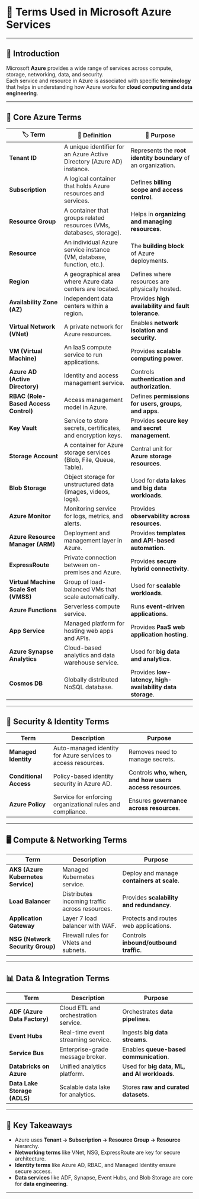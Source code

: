 # 📘 Terms Used in Microsoft Azure Services

---

## 📌 Introduction
Microsoft **Azure** provides a wide range of services across compute, storage, networking, data, and security.  
Each service and resource in Azure is associated with specific **terminology** that helps in understanding how Azure works for **cloud computing and data engineering**.

---

## 🔑 Core Azure Terms

| 🏷️ Term | 📖 Definition | 🎯 Purpose |
|---------|---------------|------------|
| **Tenant ID** | A unique identifier for an Azure Active Directory (Azure AD) instance. | Represents the **root identity boundary** of an organization. |
| **Subscription** | A logical container that holds Azure resources and services. | Defines **billing scope and access control**. |
| **Resource Group** | A container that groups related resources (VMs, databases, storage). | Helps in **organizing and managing resources**. |
| **Resource** | An individual Azure service instance (VM, database, function, etc.). | The **building block** of Azure deployments. |
| **Region** | A geographical area where Azure data centers are located. | Defines where resources are physically hosted. |
| **Availability Zone (AZ)** | Independent data centers within a region. | Provides **high availability and fault tolerance**. |
| **Virtual Network (VNet)** | A private network for Azure resources. | Enables **network isolation and security**. |
| **VM (Virtual Machine)** | An IaaS compute service to run applications. | Provides **scalable computing power**. |
| **Azure AD (Active Directory)** | Identity and access management service. | Controls **authentication and authorization**. |
| **RBAC (Role-Based Access Control)** | Access management model in Azure. | Defines **permissions for users, groups, and apps**. |
| **Key Vault** | Service to store secrets, certificates, and encryption keys. | Provides **secure key and secret management**. |
| **Storage Account** | A container for Azure storage services (Blob, File, Queue, Table). | Central unit for **Azure storage resources**. |
| **Blob Storage** | Object storage for unstructured data (images, videos, logs). | Used for **data lakes and big data workloads**. |
| **Azure Monitor** | Monitoring service for logs, metrics, and alerts. | Provides **observability across resources**. |
| **Azure Resource Manager (ARM)** | Deployment and management layer in Azure. | Provides **templates and API-based automation**. |
| **ExpressRoute** | Private connection between on-premises and Azure. | Provides **secure hybrid connectivity**. |
| **Virtual Machine Scale Set (VMSS)** | Group of load-balanced VMs that scale automatically. | Used for **scalable workloads**. |
| **Azure Functions** | Serverless compute service. | Runs **event-driven applications**. |
| **App Service** | Managed platform for hosting web apps and APIs. | Provides **PaaS web application hosting**. |
| **Azure Synapse Analytics** | Cloud-based analytics and data warehouse service. | Used for **big data and analytics**. |
| **Cosmos DB** | Globally distributed NoSQL database. | Provides **low-latency, high-availability data storage**. |

---

## 🔐 Security & Identity Terms

| Term | Description | Purpose |
|------|-------------|---------|
| **Managed Identity** | Auto-managed identity for Azure services to access resources. | Removes need to manage secrets. |
| **Conditional Access** | Policy-based identity security in Azure AD. | Controls **who, when, and how users access resources**. |
| **Azure Policy** | Service for enforcing organizational rules and compliance. | Ensures **governance across resources**. |

---

## 🖥️ Compute & Networking Terms

| Term | Description | Purpose |
|------|-------------|---------|
| **AKS (Azure Kubernetes Service)** | Managed Kubernetes service. | Deploy and manage **containers at scale**. |
| **Load Balancer** | Distributes incoming traffic across resources. | Provides **scalability and redundancy**. |
| **Application Gateway** | Layer 7 load balancer with WAF. | Protects and routes web applications. |
| **NSG (Network Security Group)** | Firewall rules for VNets and subnets. | Controls **inbound/outbound traffic**. |

---

## 📊 Data & Integration Terms

| Term | Description | Purpose |
|------|-------------|---------|
| **ADF (Azure Data Factory)** | Cloud ETL and orchestration service. | Orchestrates **data pipelines**. |
| **Event Hubs** | Real-time event streaming service. | Ingests **big data streams**. |
| **Service Bus** | Enterprise-grade message broker. | Enables **queue-based communication**. |
| **Databricks on Azure** | Unified analytics platform. | Used for **big data, ML, and AI workloads**. |
| **Data Lake Storage (ADLS)** | Scalable data lake for analytics. | Stores **raw and curated datasets**. |

---

## 🎯 Key Takeaways
- Azure uses **Tenant → Subscription → Resource Group → Resource** hierarchy.  
- **Networking terms** like VNet, NSG, ExpressRoute are key for secure architecture.  
- **Identity terms** like Azure AD, RBAC, and Managed Identity ensure secure access.  
- **Data services** like ADF, Synapse, Event Hubs, and Blob Storage are core for **data engineering**.  

---
